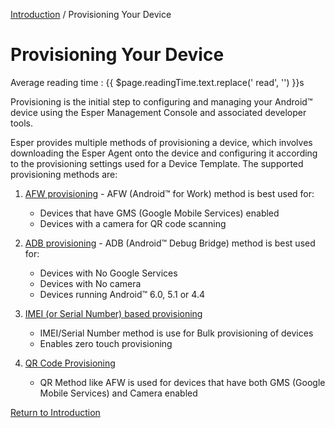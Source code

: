 [Introduction](../index.md) / Provisioning Your Device

# Provisioning Your Device
<div class="avg-reading-time" style="margin-top: 0rem;">Average reading time : {{ $page.readingTime.text.replace(' read', '') }}s</div>


Provisioning is the initial step to configuring and managing your Android™ device using the Esper Management Console and associated developer tools.

Esper provides multiple methods of provisioning a device, which involves downloading the Esper Agent onto the device and configuring it according to the provisioning settings used for a Device Template. The supported provisioning methods are:

1.  [AFW provisioning](./afw-provisioning/index.md) - AFW (Android™ for Work) method is best used for:
    - Devices that have GMS (Google Mobile Services) enabled 
    - Devices with a camera for QR code scanning

2.  [ADB provisioning](./adb-provisioning/index.md) - ADB (Android™ Debug Bridge) method is best used for:
    - Devices with No Google Services 
    - Devices with No camera
    - Devices running  Android™ 6.0, 5.1 or 4.4

3.  [IMEI (or Serial Number) based provisioning](./imei-or-serial-number-based-provisioning/index.md) 
    - IMEI/Serial Number method is use for Bulk provisioning of devices
    - Enables zero touch provisioning

4.  [QR Code Provisioning ](./qr-code-provisioning/index.md)
    - QR Method like AFW is used for devices that have both GMS (Google Mobile Services) and Camera enabled 

[Return to Introduction](../index.md)
